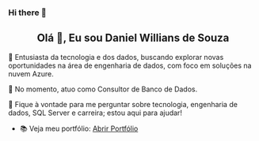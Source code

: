 ### Hi there 👋

<h2 align="center">Olá 👋, Eu sou Daniel Willians de Souza</h2>

👋 Entusiasta da tecnologia e dos dados, buscando explorar novas oportunidades na área de engenharia de dados, com foco em soluções na nuvem Azure.

🔭 No momento, atuo como Consultor de Banco de Dados.

💬 Fique à vontade para me perguntar sobre tecnologia, engenharia de dados, SQL Server e carreira; estou aqui para ajudar!

-  📚 Veja meu portfólio: [Abrir Portfólio](https://danielwisouza.github.io/)

